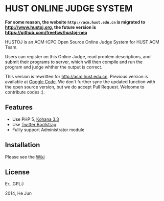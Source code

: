 # HUST ONLINE JUDGE SYSTEM


**For some reason, the website `http://acm.hust.edu.cn` is migrated to http://www.hustoj.org, the future version is https://github.com/freefcw/hustoj-neo**


HUSTOJ is an ACM-ICPC Open Source Online Judge System for HUST ACM Team.

Users can register on this Online Judge, read problem descriptions, and submit their programs to server, which will then compile and run the program and judge whther the output is correct.

This version is rewritten for http://acm.hust.edu.cn. Previous version is available at [Google Code](http://code.google.com/p/hustoj/). We don't further sync the updated function with the open source version, but we do accept Pull Request. Welcome to contribute codes :).

## Features

* Use PHP 5, [Kohana 3.3](http://kohanaframework.org/)
* Use [Twitter Bootstrap](http://twitter.github.com/bootstrap)
* Fullly support Administrator module

## Installation

Please see the [Wiki](../../wiki/Install-Guide)

## License

Er...GPL:)

2014, He Jun
